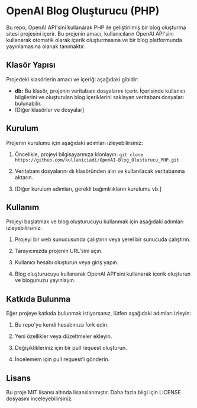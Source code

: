 # OpenAI Blog Oluşturucu (PHP)

Bu repo, OpenAI API'sini kullanarak PHP ile geliştirilmiş bir blog oluşturma sitesi projesini içerir. Bu projenin amacı, kullanıcıların OpenAI API'sini kullanarak otomatik olarak içerik oluşturmasına ve bir blog platformunda yayınlamasına olanak tanımaktır.

## Klasör Yapısı

Projedeki klasörlerin amacı ve içeriği aşağıdaki gibidir:

- **db:** Bu klasör, projenin veritabanı dosyalarını içerir. İçerisinde kullanıcı bilgilerini ve oluşturulan blog içeriklerini saklayan veritabanı dosyaları bulunabilir.
- [Diğer klasörler ve dosyalar]

## Kurulum

Projenin kurulumu için aşağıdaki adımları izleyebilirsiniz:

1. Öncelikle, projeyi bilgisayarınıza klonlayın: `git clone https://github.com/kullaniciadi/OpenAI-Blog_Olusturucu_PHP.git`
   
2. Veritabanı dosyalarını `db` klasöründen alın ve kullanılacak veritabanına aktarın.

3. [Diğer kurulum adımları, gerekli bağımlılıkların kurulumu vb.]

## Kullanım

Projeyi başlatmak ve blog oluşturucuyu kullanmak için aşağıdaki adımları izleyebilirsiniz:

1. Projeyi bir web sunucusunda çalıştırın veya yerel bir sunucuda çalıştırın.

2. Tarayıcınızda projenin URL'sini açın.

3. Kullanıcı hesabı oluşturun veya giriş yapın.

4. Blog oluşturucuyu kullanarak OpenAI API'sini kullanarak içerik oluşturun ve blogunuzu yayınlayın.

## Katkıda Bulunma

Eğer projeye katkıda bulunmak istiyorsanız, lütfen aşağıdaki adımları izleyin:

1. Bu repo'yu kendi hesabınıza fork edin.

2. Yeni özellikler veya düzeltmeler ekleyin.

3. Değişiklikleriniz için bir pull request oluşturun.

4. İncelemem için pull request'i gönderin.

## Lisans

Bu proje MIT lisansı altında lisanslanmıştır. Daha fazla bilgi için LICENSE dosyasını inceleyebilirsiniz.

